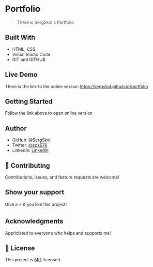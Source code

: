 # Portfolio

> There is SergSkol's Portfolio

## Built With

- HTML, CSS
- Visual Studio Code
- GIT and GITHUB

## Live Demo

There is the link to the online version
https://sergskol.github.io/portfolio

## Getting Started

Follow the link above to open online version

## Author

- GitHub: [@SergSkol](https://github.com/SergSkol)
- Twitter: [@sps676](https://twitter.com/sps676)
- LinkedIn: [LinkedIn](https://www.linkedin.com/in/sergiy-shkolnik-7801a53/)

## 🤝 Contributing

Contributions, issues, and feature requests are welcome!

## Show your support

Give a ⭐️ if you like this project!

## Acknowledgments

Appriciated to everyone who helps and supports me!

## 📝 License

This project is [MIT](./LICENSE) licensed.
